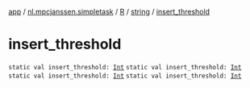 [app](../../../index.md) / [nl.mpcjanssen.simpletask](../../index.md) / [R](../index.md) / [string](index.md) / [insert_threshold](.)

# insert_threshold

`static val insert_threshold: `[`Int`](https://kotlinlang.org/api/latest/jvm/stdlib/kotlin/-int/index.html)
`static val insert_threshold: `[`Int`](https://kotlinlang.org/api/latest/jvm/stdlib/kotlin/-int/index.html)
`static val insert_threshold: `[`Int`](https://kotlinlang.org/api/latest/jvm/stdlib/kotlin/-int/index.html)
`static val insert_threshold: `[`Int`](https://kotlinlang.org/api/latest/jvm/stdlib/kotlin/-int/index.html)